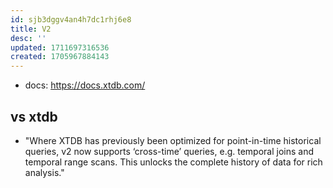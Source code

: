 ```yaml
---
id: sjb3dggv4an4h7dc1rhj6e8
title: V2
desc: ''
updated: 1711697316536
created: 1705967884143
---
```



- docs: https://docs.xtdb.com/

## vs xtdb

- "Where XTDB has previously been optimized for point-in-time historical queries, v2 now supports ‘cross-time’ queries, e.g. temporal joins and temporal range scans. This unlocks the complete history of data for rich analysis."